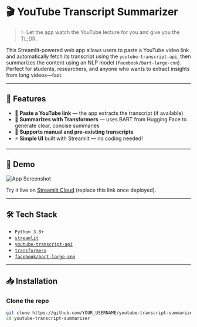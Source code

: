 # 🎬 YouTube Transcript Summarizer

> ✨ Let the app watch the YouTube lecture for you and give you the TL;DR.

This Streamlit-powered web app allows users to paste a YouTube video link and automatically fetch its transcript using the `youtube-transcript-api`, then summarizes the content using an NLP model (`facebook/bart-large-cnn`). Perfect for students, researchers, and anyone who wants to extract insights from long videos—fast.

---

## 📌 Features

- 🔗 **Paste a YouTube link** — the app extracts the transcript (if available)
- 🧠 **Summarizes with Transformers** — uses BART from Hugging Face to generate clear, concise summaries
- 📄 **Supports manual and pre-existing transcripts**
- ⚡ **Simple UI** built with Streamlit — no coding needed!

---

## 🚀 Demo

![App Screenshot](https://via.placeholder.com/800x400?text=Add+your+Streamlit+Cloud+link+here)

Try it live on [Streamlit Cloud](https://share.streamlit.io/...) (replace this link once deployed).

---

## 🛠️ Tech Stack

- `Python 3.8+`
- [`streamlit`](https://streamlit.io/)
- [`youtube-transcript-api`](https://pypi.org/project/youtube-transcript-api/)
- [`transformers`](https://huggingface.co/transformers/)
- [`facebook/bart-large-cnn`](https://huggingface.co/facebook/bart-large-cnn)

---

## 📥 Installation

### Clone the repo

```bash
git clone https://github.com/YOUR_USERNAME/youtube-transcript-summarizer.git
cd youtube-transcript-summarizer
